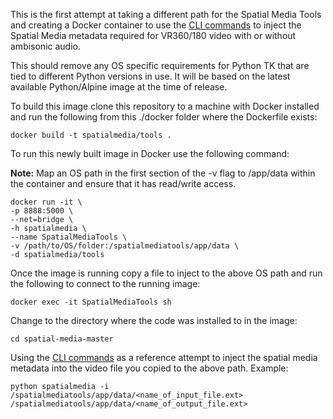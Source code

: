 This is the first attempt at taking a different path for the Spatial Media Tools and creating a Docker container to use the [CLI commands](https://github.com/google/spatial-media/tree/master/spatialmedia#spatial-media-metadata-injector) to inject the Spatial Media metadata required for VR360/180 video with or without ambisonic audio.

This should remove any OS specific requirements for Python TK that are tied to different Python versions in use. It will be based on the latest available Python/Alpine image at the time of release.

To build this image clone this repository to a machine with Docker installed and run the following from this ./docker folder where the Dockerfile exists:

`docker build -t spatialmedia/tools .`

To run this newly built image in Docker use the following command:

**Note:** Map an OS path in the first section of the -v flag to /app/data within the container and ensure that it has read/write access.

```
docker run -it \
-p 8888:5000 \
--net=bridge \
-h spatialmedia \
--name SpatialMediaTools \
-v /path/to/OS/folder:/spatialmediatools/app/data \
-d spatialmedia/tools
```

Once the image is running copy a file to inject to the above OS path and run the following to connect to the running image:

`docker exec -it SpatialMediaTools sh`

Change to the directory where the code was installed to in the image:

`cd spatial-media-master`

Using the [CLI commands](https://github.com/google/spatial-media/tree/master/spatialmedia#spatial-media-metadata-injector) as a reference attempt to inject the spatial media metadata into the video file you copied to the above path. Example:

`python spatialmedia -i /spatialmediatools/app/data/<name_of_input_file.ext> /spatialmediatools/app/data/<name_of_output_file.ext>`

